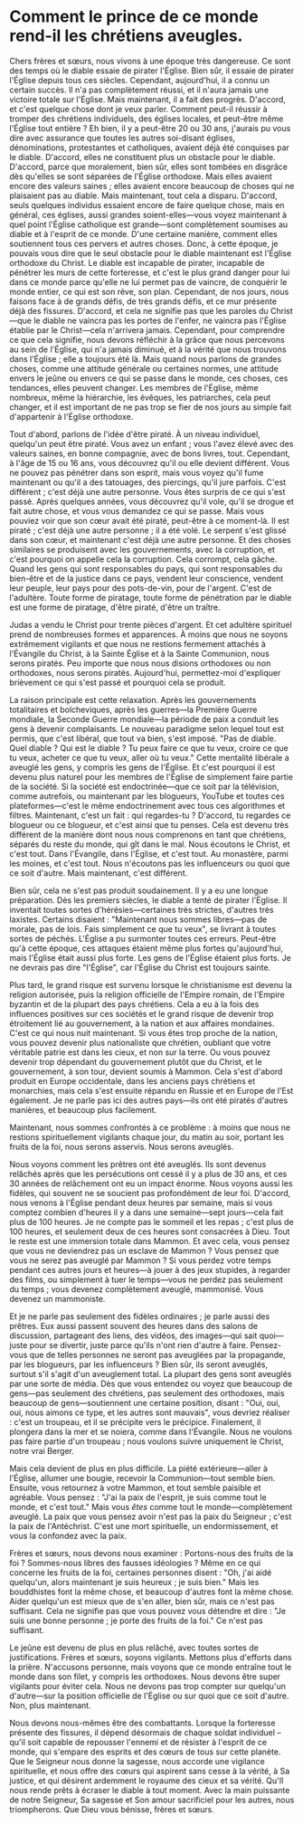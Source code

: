 # Comment le prince de ce monde rend-il les chrétiens aveugles.

Chers frères et sœurs, nous vivons à une époque très dangereuse. Ce sont des temps où le diable essaie de pirater l'Église. Bien sûr, il essaie de pirater l'Église depuis tous ces siècles. Cependant, aujourd'hui, il a connu un certain succès. Il n'a pas complètement réussi, et il n'aura jamais une victoire totale sur l'Église. Mais maintenant, il a fait des progrès. D'accord, et c'est quelque chose dont je veux parler. Comment peut-il réussir à tromper des chrétiens individuels, des églises locales, et peut-être même l'Église tout entière ? Eh bien, il y a peut-être 20 ou 30 ans, j'aurais pu vous dire avec assurance que toutes les autres soi-disant églises, dénominations, protestantes et catholiques, avaient déjà été conquises par le diable. D'accord, elles ne constituent plus un obstacle pour le diable. D'accord, parce que moralement, bien sûr, elles sont tombées en disgrâce dès qu'elles se sont séparées de l'Église orthodoxe. Mais elles avaient encore des valeurs saines ; elles avaient encore beaucoup de choses qui ne plaisaient pas au diable. Mais maintenant, tout cela a disparu. D'accord, seuls quelques individus essaient encore de faire quelque chose, mais en général, ces églises, aussi grandes soient-elles—vous voyez maintenant à quel point l'Église catholique est grande—sont complètement soumises au diable et à l'esprit de ce monde. D'une certaine manière, comment elles soutiennent tous ces pervers et autres choses. Donc, à cette époque, je pouvais vous dire que le seul obstacle pour le diable maintenant est l'Église orthodoxe du Christ. Le diable est incapable de pirater, incapable de pénétrer les murs de cette forteresse, et c'est le plus grand danger pour lui dans ce monde parce qu'elle ne lui permet pas de vaincre, de conquérir le monde entier, ce qui est son rêve, son plan. Cependant, de nos jours, nous faisons face à de grands défis, de très grands défis, et ce mur présente déjà des fissures. D'accord, et cela ne signifie pas que les paroles du Christ—que le diable ne vaincra pas les portes de l'enfer, ne vaincra pas l'Église établie par le Christ—cela n'arrivera jamais. Cependant, pour comprendre ce que cela signifie, nous devons réfléchir à la grâce que nous percevons au sein de l'Église, qui n'a jamais diminué, et à la vérité que nous trouvons dans l'Église ; elle a toujours été là. Mais quand nous parlons de grandes choses, comme une attitude générale ou certaines normes, une attitude envers le jeûne ou envers ce qui se passe dans le monde, ces choses, ces tendances, elles peuvent changer. Les membres de l'Église, même nombreux, même la hiérarchie, les évêques, les patriarches, cela peut changer, et il est important de ne pas trop se fier de nos jours au simple fait d'appartenir à l'Église orthodoxe.

Tout d'abord, parlons de l'idée d'être piraté. À un niveau individuel, quelqu'un peut être piraté. Vous avez un enfant ; vous l'avez élevé avec des valeurs saines, en bonne compagnie, avec de bons livres, tout. Cependant, à l'âge de 15 ou 16 ans, vous découvrez qu'il ou elle devient différent. Vous ne pouvez pas pénétrer dans son esprit, mais vous voyez qu'il fume maintenant ou qu'il a des tatouages, des piercings, qu'il jure parfois. C'est différent ; c'est déjà une autre personne. Vous êtes surpris de ce qui s'est passé. Après quelques années, vous découvrez qu'il vole, qu'il se drogue et fait autre chose, et vous vous demandez ce qui se passe. Mais vous pouviez voir que son cœur avait été piraté, peut-être à ce moment-là. Il est piraté ; c'est déjà une autre personne ; il a été volé. Le serpent s'est glissé dans son cœur, et maintenant c'est déjà une autre personne. Et des choses similaires se produisent avec les gouvernements, avec la corruption, et c'est pourquoi on appelle cela la corruption. Cela corrompt, cela gâche. Quand les gens qui sont responsables du pays, qui sont responsables du bien-être et de la justice dans ce pays, vendent leur conscience, vendent leur peuple, leur pays pour des pots-de-vin, pour de l'argent. C'est de l'adultère. Toute forme de piratage, toute forme de pénétration par le diable est une forme de piratage, d'être piraté, d'être un traître.

Judas a vendu le Christ pour trente pièces d'argent. Et cet adultère spirituel prend de nombreuses formes et apparences. À moins que nous ne soyons extrêmement vigilants et que nous ne restions fermement attachés à l'Évangile du Christ, à la Sainte Église et à la Sainte Communion, nous serons piratés. Peu importe que nous nous disions orthodoxes ou non orthodoxes, nous serons piratés. Aujourd'hui, permettez-moi d'expliquer brièvement ce qui s'est passé et pourquoi cela se produit.  

La raison principale est cette relaxation. Après les gouvernements totalitaires et bolcheviques, après les guerres—la Première Guerre mondiale, la Seconde Guerre mondiale—la période de paix a conduit les gens à devenir complaisants. Le nouveau paradigme selon lequel tout est permis, que c'est libéral, que tout va bien, s'est imposé. "Pas de diable. Quel diable ? Qui est le diable ? Tu peux faire ce que tu veux, croire ce que tu veux, acheter ce que tu veux, aller où tu veux." Cette mentalité libérale a aveuglé les gens, y compris les gens de l'Église. Et c'est pourquoi il est devenu plus naturel pour les membres de l'Église de simplement faire partie de la société. Si la société est endoctrinée—que ce soit par la télévision, comme autrefois, ou maintenant par les blogueurs, YouTube et toutes ces plateformes—c'est le même endoctrinement avec tous ces algorithmes et filtres. Maintenant, c'est un fait : qui regardes-tu ? D'accord, tu regardes ce blogueur ou ce blogueur, et c'est ainsi que tu penses. Cela est devenu très différent de la manière dont nous nous comprenons en tant que chrétiens, séparés du reste du monde, qui gît dans le mal. Nous écoutons le Christ, et c'est tout. Dans l'Évangile, dans l'Église, et c'est tout. Au monastère, parmi les moines, et c'est tout. Nous n'écoutons pas les influenceurs ou quoi que ce soit d'autre. Mais maintenant, c'est différent.  

Bien sûr, cela ne s'est pas produit soudainement. Il y a eu une longue préparation. Dès les premiers siècles, le diable a tenté de pirater l'Église. Il inventait toutes sortes d'hérésies—certaines très strictes, d'autres très laxistes. Certains disaient : "Maintenant nous sommes libres—pas de morale, pas de lois. Fais simplement ce que tu veux", se livrant à toutes sortes de péchés. L'Église a pu surmonter toutes ces erreurs. Peut-être qu'à cette époque, ces attaques étaient même plus fortes qu'aujourd'hui, mais l'Église était aussi plus forte. Les gens de l'Église étaient plus forts. Je ne devrais pas dire "l'Église", car l'Église du Christ est toujours sainte.  

Plus tard, le grand risque est survenu lorsque le christianisme est devenu la religion autorisée, puis la religion officielle de l'Empire romain, de l'Empire byzantin et de la plupart des pays chrétiens. Cela a eu à la fois des influences positives sur ces sociétés et le grand risque de devenir trop étroitement lié au gouvernement, à la nation et aux affaires mondaines. C'est ce qui nous nuit maintenant. Si vous êtes trop proche de la nation, vous pouvez devenir plus nationaliste que chrétien, oubliant que votre véritable patrie est dans les cieux, et non sur la terre. Ou vous pouvez devenir trop dépendant du gouvernement plutôt que du Christ, et le gouvernement, à son tour, devient soumis à Mammon. Cela s'est d'abord produit en Europe occidentale, dans les anciens pays chrétiens et monarchies, mais cela s'est ensuite répandu en Russie et en Europe de l'Est également. Je ne parle pas ici des autres pays—ils ont été piratés d'autres manières, et beaucoup plus facilement.  

Maintenant, nous sommes confrontés à ce problème : à moins que nous ne restions spirituellement vigilants chaque jour, du matin au soir, portant les fruits de la foi, nous serons asservis. Nous serons aveuglés.  

Nous voyons comment les prêtres ont été aveuglés. Ils sont devenus relâchés après que les persécutions ont cessé il y a plus de 30 ans, et ces 30 années de relâchement ont eu un impact énorme. Nous voyons aussi les fidèles, qui souvent ne se soucient pas profondément de leur foi. D'accord, nous venons à l'Église pendant deux heures par semaine, mais si vous comptez combien d'heures il y a dans une semaine—sept jours—cela fait plus de 100 heures. Je ne compte pas le sommeil et les repas ; c'est plus de 100 heures, et seulement deux de ces heures sont consacrées à Dieu. Tout le reste est une immersion totale dans Mammon. Et avec cela, vous pensez que vous ne deviendrez pas un esclave de Mammon ? Vous pensez que vous ne serez pas aveuglé par Mammon ? Si vous perdez votre temps pendant ces autres jours et heures—à jouer à des jeux stupides, à regarder des films, ou simplement à tuer le temps—vous ne perdez pas seulement du temps ; vous devenez complètement aveuglé, mammonisé. Vous devenez un mammoniste.  

Et je ne parle pas seulement des fidèles ordinaires ; je parle aussi des prêtres. Eux aussi passent souvent des heures dans des salons de discussion, partageant des liens, des vidéos, des images—qui sait quoi—juste pour se divertir, juste parce qu'ils n'ont rien d'autre à faire. Pensez-vous que de telles personnes ne seront pas aveuglées par la propagande, par les blogueurs, par les influenceurs ? Bien sûr, ils seront aveuglés, surtout s'il s'agit d'un aveuglement total. La plupart des gens sont aveuglés par une sorte de média. Dès que vous entendez ou voyez que beaucoup de gens—pas seulement des chrétiens, pas seulement des orthodoxes, mais beaucoup de gens—soutiennent une certaine position, disant : "Oui, oui, oui, nous aimons ce type, et les autres sont mauvais", vous devriez réaliser : c'est un troupeau, et il se précipite vers le précipice. Finalement, il plongera dans la mer et se noiera, comme dans l'Évangile. Nous ne voulons pas faire partie d'un troupeau ; nous voulons suivre uniquement le Christ, notre vrai Berger.  

Mais cela devient de plus en plus difficile. La piété extérieure—aller à l'Église, allumer une bougie, recevoir la Communion—tout semble bien. Ensuite, vous retournez à votre Mammon, et tout semble paisible et agréable. Vous pensez : "J'ai la paix de l'esprit, je suis comme tout le monde, et c'est tout." Mais vous *êtes* comme tout le monde—complètement aveuglé. La paix que vous pensez avoir n'est pas la paix du Seigneur ; c'est la paix de l'Antéchrist. C'est une mort spirituelle, un endormissement, et vous la confondez avec la paix.  

Frères et sœurs, nous devons nous examiner : Portons-nous des fruits de la foi ? Sommes-nous libres des fausses idéologies ? Même en ce qui concerne les fruits de la foi, certaines personnes disent : "Oh, j'ai aidé quelqu'un, alors maintenant je suis heureux ; je suis bien." Mais les bouddhistes font la même chose, et beaucoup d'autres font la même chose. Aider quelqu'un est mieux que de s'en aller, bien sûr, mais ce n'est pas suffisant. Cela ne signifie pas que vous pouvez vous détendre et dire : "Je suis une bonne personne ; je porte des fruits de la foi." Ce n'est pas suffisant.  

Le jeûne est devenu de plus en plus relâché, avec toutes sortes de justifications. Frères et sœurs, soyons vigilants. Mettons plus d'efforts dans la prière. N'accusons personne, mais voyons que ce monde entraîne tout le monde dans son filet, y compris les orthodoxes. Nous devons être super vigilants pour éviter cela. Nous ne devons pas trop compter sur quelqu'un d'autre—sur la position officielle de l'Église ou sur quoi que ce soit d'autre. Non, plus maintenant.

Nous devons nous-mêmes être des combattants. Lorsque la forteresse présente des fissures, il dépend désormais de chaque soldat individuel – qu'il soit capable de repousser l'ennemi et de résister à l'esprit de ce monde, qui s'empare des esprits et des cœurs de tous sur cette planète. Que le Seigneur nous donne la sagesse, nous accorde une vigilance spirituelle, et nous offre des cœurs qui aspirent sans cesse à la vérité, à Sa justice, et qui désirent ardemment le royaume des cieux et sa vérité. Qu'Il nous rende prêts à écraser le diable à tout moment. Avec la main puissante de notre Seigneur, Sa sagesse et Son amour sacrificiel pour les autres, nous triompherons. Que Dieu vous bénisse, frères et sœurs.

